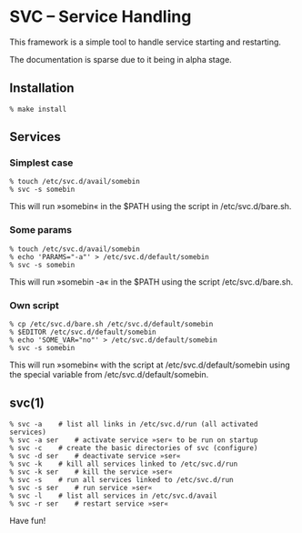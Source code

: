 # SVC – Service Handling

This framework is a simple tool to handle service starting and restarting.

The documentation is sparse due to it being in alpha stage.

## Installation

	% make install

## Services
### Simplest case

	% touch /etc/svc.d/avail/somebin
	% svc -s somebin

This will run »somebin« in the $PATH using the script in /etc/svc.d/bare.sh.

### Some params

	% touch /etc/svc.d/avail/somebin
	% echo 'PARAMS="-a"' > /etc/svc.d/default/somebin
	% svc -s somebin

This will run »somebin -a« in the $PATH using the script /etc/svc.d/bare.sh.

### Own script

	% cp /etc/svc.d/bare.sh /etc/svc.d/default/somebin
	% $EDITOR /etc/svc.d/default/somebin
	% echo 'SOME_VAR="no"' > /etc/svc.d/default/somebin
	% svc -s somebin

This will run »somebin« with the script at /etc/svc.d/default/somebin using the
special variable from /etc/svc.d/default/somebin.

## svc(1)

	% svc -a	# list all links in /etc/svc.d/run (all activated services)
	% svc -a ser	# activate service »ser« to be run on startup
	% svc -c	# create the basic directories of svc (configure)
	% svc -d ser	# deactivate service »ser«
	% svc -k	# kill all services linked to /etc/svc.d/run
	% svc -k ser	# kill the service »ser«
	% svc -s	# run all services linked to /etc/svc.d/run
	% svc -s ser	# run service »ser«
	% svc -l	# list all services in /etc/svc.d/avail
	% svc -r ser	# restart service »ser«

Have fun!

